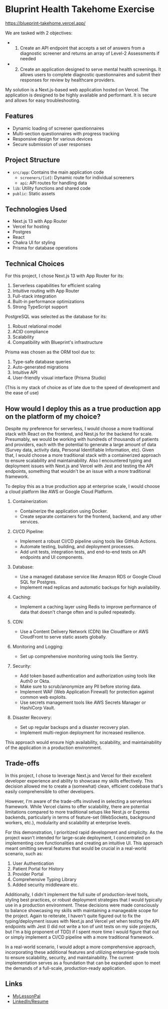 # Bluprint Health Takehome Exercise

https://blueprint-takehome.vercel.app/

We are tasked with 2 objectives:

- 1. Create an API endpoint that accepts a set of answers from a diagnostic screener and returns an array of Level-2 Assessments if needed
- 2. Create an application designed to serve mental health screenings. It allows users to complete diagnostic questionnaires and submit their responses for review by healthcare providers.

My solution is a Next.js-based web application hosted on Vercel. The application is designed to be highly available and performant. It is secure and allows for easy troubleshooting.

## Features

- Dynamic loading of screener questionnaires
- Multi-section questionnaires with progress tracking
- Responsive design for various devices
- Secure submission of user responses

## Project Structure

- `src/app`: Contains the main application code
  - `screeners/[id]`: Dynamic route for individual screeners
  - `api`: API routes for handling data
- `lib`: Utility functions and shared code
- `public`: Static assets

## Technologies Used

- Next.js 13 with App Router
- Vercel for hosting
- Postgres
- React
- Chakra UI for styling
- Prisma for database operations

## Technical Choices

For this project, I chose Next.js 13 with App Router for its:

1. Serverless capabilities for efficient scaling
2. Intuitive routing with App Router
3. Full-stack integration
4. Built-in performance optimizations
5. Strong TypeScript support

PostgreSQL was selected as the database for its:

1. Robust relational model
2. ACID compliance
3. Scalability
4. Compatibility with Blueprint's infrastructure

Prisma was chosen as the ORM tool due to:

1. Type-safe database queries
2. Auto-generated migrations
3. Intuitive API
4. User-friendly visual interface (Prisma Studio)

(This is my stack of choice as of late due to the speed of development and the ease of use)

## How would I deploy this as a true production app on the platform of my choice?

Despite my preference for serverless, I would choose a more traditional stack with React on the frontend, and Nest.js for the backend for scale. Presumably, we would be working with hundreds of thousands of patients and providers, each with the potential to generate a large amount of data (Survey data, activity data, Personal Identifiable Information, etc). Given that, I would choose a more traditional stack with a containerized approach to ensure scalability and maintainability. Also I encountered typing and deployment issues with Next.js and Vercel with Jest and testing the API endpoints, something that wouldn't be an issue with a more traditional framework.

To deploy this as a true production app at enterprise scale, I would choose a cloud platform like AWS or Google Cloud Platform.

1. Containerization:

   - Containerize the application using Docker.
   - Create separate containers for the frontend, backend, and any other services.

2. CI/CD Pipeline:

   - Implement a robust CI/CD pipeline using tools like GitHub Actions.
   - Automate testing, building, and deployment processes.
   - Add unit tests, integration tests, and end-to-end tests on API endpoints and UI components.

3. Database:

   - Use a managed database service like Amazon RDS or Google Cloud SQL for Postgres.
   - Implement read replicas and automatic backups for high availability.

4. Caching:

   - Implement a caching layer using Redis to improve performance of data that doesn't change often and is pulled repeatedly.

5. CDN:

   - Use a Content Delivery Network (CDN) like Cloudflare or AWS CloudFront to serve static assets globally.

6. Monitoring and Logging:

   - Set up comprehensive monitoring using tools like Sentry.

7. Security:

   - Add token based authentication and authorization using tools like Auth0 or Okta.
   - Make sure to scrub/anonymize any PII before storing data.
   - Implement WAF (Web Application Firewall) for protection against common web exploits.
   - Use secrets management tools like AWS Secrets Manager or HashiCorp Vault.

8. Disaster Recovery:
   - Set up regular backups and a disaster recovery plan.
   - Implement multi-region deployment for increased resilience.

This approach would ensure high availability, scalability, and maintainability of the application in a production environment.

## Trade-offs

In this project, I chose to leverage Next.js and Vercel for their excellent developer experience and ability to showcase my skills effectively. This decision allowed me to create a (somewhat) clean, efficient codebase that's easily comprehensible to other developers.

However, I'm aware of the trade-offs involved in selecting a serverless framework. While Vercel claims to offer scalability, there are potential limitations compared to more traditional setups like Nest.js or Express backends, particularly in terms of feature-set (WebSockets, background workers, etc.), modularity and scalability at enterprise levels.

For this demonstration, I prioritized rapid development and simplicity. As the project wasn't intended for large-scale deployment, I concentrated on implementing core functionalities and creating an intuitive UI. This approach meant omitting several features that would be crucial in a real-world scenario, such as:

1. User Authentication
2. Patient Portal for History
3. Provider Portal
4. Comprehensive Typing Library
5. Added security middleware
   etc.

Additionally, I didn't implement the full suite of production-level tools, styling best practices, or robust deployment strategies that I would typically use in a production environment. These decisions were made consciously to balance showcasing my skills with maintaining a manageable scope for the project. Again to reiterate, I haven't quite figured out to fix the typing/deployment issues with Next.js and Vercel yet when testing the API endpoints with Jest (I did not write a ton of unit tests on my side projects, but I'm a big proponent of TDD) if I spent more time I would figure that out or simply implement a CI/CD pipeline with a more traditional framework.

In a real-world scenario, I would adopt a more comprehensive approach, incorporating these additional features and utilizing enterprise-grade tools to ensure scalability, security, and maintainability. The current implementation serves as a foundation that can be expanded upon to meet the demands of a full-scale, production-ready application.

## Links

- [MyLessonPal](https://github.com/bvergara87/MyLessonPal)
- [LinkedIn/Resume](https://www.linkedin.com/in/bryant-vergara/)
